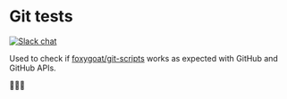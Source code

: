 # Git tests

[![Slack chat](https://img.shields.io/badge/slack-gophers-795679?logo=slack)](https://gophers.slack.com/messages/foxygoat)

Used to check if
[foxygoat/git-scripts](https://github.com/foxygoat/git-scripts) works as
expected with GitHub and GitHub APIs.

🐐🍪🦊
